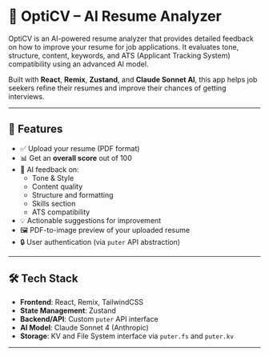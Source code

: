# 🧠 OptiCV – AI Resume Analyzer

OptiCV is an AI-powered resume analyzer that provides detailed feedback on how to improve your resume for job applications. It evaluates tone, structure, content, keywords, and ATS (Applicant Tracking System) compatibility using an advanced AI model.

Built with **React**, **Remix**, **Zustand**, and **Claude Sonnet AI**, this app helps job seekers refine their resumes and improve their chances of getting interviews.

---

## 🚀 Features

- ✅ Upload your resume (PDF format)
- 📊 Get an **overall score** out of 100
- 🤖 AI feedback on:
  - Tone & Style
  - Content quality
  - Structure and formatting
  - Skills section
  - ATS compatibility
- 💡 Actionable suggestions for improvement
- 🖼 PDF-to-image preview of your uploaded resume
- 🔒 User authentication (via `puter` API abstraction)

---

## 🛠 Tech Stack

- **Frontend**: React, Remix, TailwindCSS
- **State Management**: Zustand
- **Backend/API**: Custom `puter` API interface
- **AI Model**: Claude Sonnet 4 (Anthropic)
- **Storage**: KV and File System interface via `puter.fs` and `puter.kv`

---

